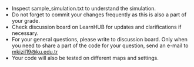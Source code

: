 * Inspect sample_simulation.txt to understand the simulation.
* Do not forget to commit your changes frequently as this is also a part of your grade.
* Check discussion board on LearnHUB for updates and clarifications if necessary.
* For your general questions, please write to discussion board. Only when you need to share a part of the code for your question, send an e-mail to mkizil19@ku.edu.tr
* Your code will also be tested on different maps and settings.
